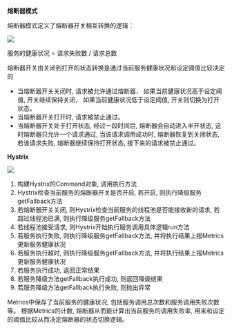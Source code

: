 **熔断器模式**

熔断器模式定义了熔断器开关相互转换的逻辑：

![](https://github.com/c-agam/notes/blob/master/images/%E7%86%94%E6%96%AD%E5%99%A8.png)

服务的健康状况 = 请求失败数 / 请求总数

熔断器开关由关闭到打开的状态转换是通过当前服务健康状况和设定阈值比较决定的
* 当熔断器开关关闭时, 请求被允许通过熔断器，
如果当前健康状况高于设定阈值, 开关继续保持关闭，
如果当前健康状况低于设定阈值, 开关则切换为打开状态。
* 当熔断器开关打开时, 请求被禁止通过。
* 当熔断器开关处于打开状态, 经过一段时间后, 熔断器会自动进入半开状态, 这时熔断器只允许一个请求通过, 当该请求调用成功时, 熔断器恢复到关闭状态, 若该请求失败, 熔断器继续保持打开状态, 接下来的请求被禁止通过。

**Hystrix**

![](https://github.com/c-agam/notes/blob/master/images/Hystrix.png)

1. 构建Hystrix的Command对象, 调用执行方法
2. Hystrix检查当前服务的熔断器开关是否开启, 若开启, 则执行降级服务getFallback方法
3. 若熔断器开关关闭, 则Hystrix检查当前服务的线程池是否能接收新的请求, 若超过线程池已满, 则执行降级服务getFallback方法
4. 若线程池接受请求, 则Hystrix开始执行服务调用具体逻辑run方法
5. 若服务执行失败, 则执行降级服务getFallback方法, 并将执行结果上报Metrics更新服务健康状况
6. 若服务执行超时, 则执行降级服务getFallback方法, 并将执行结果上报Metrics更新服务健康状况
7. 若服务执行成功, 返回正常结果
8. 若服务降级方法getFallback执行成功, 则返回降级结果
9. 若服务降级方法getFallback执行失败, 则抛出异常

Metrics中保存了当前服务的健康状况, 包括服务调用总次数和服务调用失败次数等。 根据Metrics的计数, 熔断器从而能计算出当前服务的调用失败率, 用来和设定的阈值比较从而决定熔断器的状态切换逻辑。
